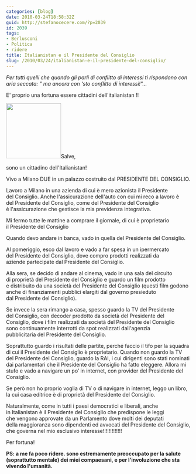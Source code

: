 ```yaml
---
categories: [blog]
date: 2010-03-24T18:58:32Z
guid: http://stefanocecere.com/?p=2039
id: 2039
tags:
- Berlusconi
- Politica
- ridere
title: Italianistan e il Presidente del Consiglio
slug: /2010/03/24/italianistan-e-il-presidente-del-consiglio/
---
```


_Per tutti quelli che quando gli parli di conflitto di interessi ti rispondono con aria seccata: " ma ancora con &#8216;sto conflitto di interessi!"…_

E' proprio una fortuna essere cittadini dell'italianistan !!

[<img class="alignleft size-thumbnail wp-image-2042" title="berlusconi" src="http://stefanocecere.com/wp-content/uploads/sites/3/2010/03/berlusconi-150x150.jpg" alt="" width="150" height="150" />](http://stefanocecere.com/wp-content/uploads/sites/3/2010/03/berlusconi.jpg)Salve,
  
sono un cittadino dell'Italianistan!
  
Vivo a Milano DUE in un palazzo costruito dal PRESIDENTE DEL CONSIGLIO.
  
Lavoro a Milano in una azienda di cui è mero azionista il Presidente del Consiglio. Anche l'assicurazione dell'auto con cui mi reco a lavoro è del Presidente del Consiglio, come del Presidente del Consiglio è l'assicurazione che gestisce la mia previdenza integrativa.
  
Mi fermo tutte le mattine a comprare il giornale, di cui è proprietario il Presidente del Consiglio

Quando devo andare in banca, vado in quella del Presidente del Consiglio.

Al pomeriggio, esco dal lavoro e vado a far spesa in un ipermercato del Presidente del Consiglio, dove compro prodotti realizzati da aziende partecipate dal Presidente del Consiglio.

Alla sera, se decido di andare al cinema, vado in una sala del circuito di proprietà del Presidente del Consiglio e guardo un film prodotto e distribuito da una società del Presidente del Consiglio (questi film godono anche di finanziamenti pubblici elargiti dal governo presieduto dal Presidente del Consiglio).

Se invece la sera rimango a casa, spesso guardo la TV del Presidente del Consiglio, con decoder prodotto da società del Presidente del Consiglio, dove i film realizzati da società del Presidente del Consiglio sono continuamente interrotti da spot realizzati dall'agenzia pubblicitaria del Presidente del Consiglio.

Soprattutto guardo i risultati delle partite, perché faccio il tifo per la squadra di cui il Presidente del Consiglio è proprietario. Quando non guardo la TV del Presidente del Consiglio, guardo la RAI, i cui dirigenti sono stati nominati dai parlamentari che il Presidente del Consiglio ha fatto eleggere. Allora mi stufo e vado a navigare un po’ in internet, con provider del Presidente del Consiglio.

Se però non ho proprio voglia di TV o di navigare in internet, leggo un libro, la cui casa editrice è di proprietà del Presidente del Consiglio.
  
Naturalmente, come in tutti i paesi democratici e liberali, anche in Italianistan è il Presidente del Consiglio che predispone le leggi che vengono approvate da un Parlamento dove molti dei deputati della maggioranza sono dipendenti ed avvocati del Presidente del Consiglio, che governa nel mio esclusivo interesse!!!!!!!!!!!!!

Per fortuna!

**PS: a me fa poco ridere. sono estremamente preoccupato per la salute (soprattutto mentale) dei miei compaesani, e per l'involuzione che sta vivendo l'umanità.**